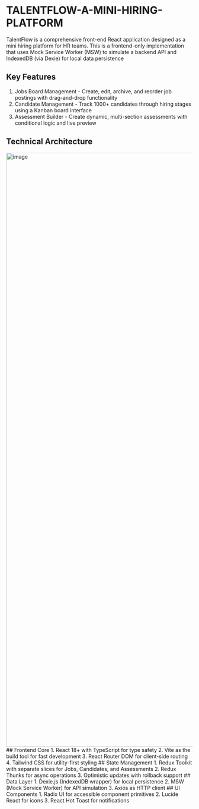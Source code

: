 # TALENTFLOW-A-MINI-HIRING-PLATFORM
TalentFlow is a comprehensive front-end React application designed as a mini hiring platform for HR teams. This is a frontend-only implementation that uses Mock Service Worker (MSW) to simulate a backend API and IndexedDB (via Dexie) for local data persistence
## Key Features
1. Jobs Board Management - Create, edit, archive, and reorder job postings with drag-and-drop functionality
2. Candidate Management - Track 1000+ candidates through hiring stages using a Kanban board interface
3. Assessment Builder - Create dynamic, multi-section assessments with conditional logic and live preview
## Technical Architecture
<img width="2400" height="1600" alt="image" src="https://github.com/user-attachments/assets/9ea7f167-c8ad-4284-9509-1344fe8f0543" />
## Frontend Core
1. React 18+ with TypeScript for type safety
2. Vite as the build tool for fast development
3. React Router DOM for client-side routing
4. Tailwind CSS for utility-first styling
## State Management
1. Redux Toolkit with separate slices for Jobs, Candidates, and Assessments
2. Redux Thunks for async operations
3. Optimistic updates with rollback support
## Data Layer
1. Dexie.js (IndexedDB wrapper) for local persistence
2. MSW (Mock Service Worker) for API simulation
3. Axios as HTTP client
## UI Components
1. Radix UI for accessible component primitives
2. Lucide React for icons
3. React Hot Toast for notifications



